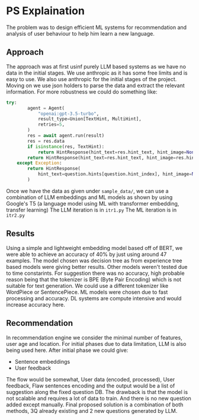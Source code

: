 # PS Explaination

The problem was to design efficient ML systems for recommendation and analysis of user behaviour to help him learn a new language.

## Approach
The approach was at first usinf purely LLM based systems as we have no data in the initial stages. We use anthropic as it has some free limits and is easy to use. We also use anthropic for the initial stages of the project.
Moving on we use json holders to parse the data and extract the relevant information.
For more robustness we could do something like:

```python
try:
        agent = Agent(
            "openai:gpt-3.5-turbo",
            result_type=Union[TextHint, MultiHint],
            retries=5,
        )
        res = await agent.run(result)
        res = res.data
        if isinstance(res, TextHint):
            return HintResponse(hint_text=res.hint_text, hint_image=None)
        return HintResponse(hint_text=res.hint_text, hint_image=res.hint_image)
    except Exception:
        return HintResponse(
            hint_text=question.hints[question.hint_index], hint_image=None
        )
```

Once we have the data as given under `sample_data/`, we can use a combination of LLM embeddings and ML models as shown by using Google's T5 (a language model using ML with transformer embedding, transfer learning)
The LLM iteration is in `itr1.py`
The ML iteration is in `itr2.py`

## Results
Using a simple and lightweight embedding model based off of BERT, we were able to achieve an accuracy of 40% by just using around 47 examples.
The model chosen was decision tree as from experience tree based models were giving better results. Other models weren't tested due to time constarints.
For suggestion there was no accuracy, high probable reason being that the tokenizer is BPE (Byte Pair Encoding) which is not suitable for text generation. We could use a different tokenizer like WordPiece or SentencePiece.
ML models were chosen due to fast processing and accuracy. DL systems are compute intensive and would increase accuracy here.

## Recommendation
In recommendation engine we consider the minimal number of features, user age and location. For initial phases due to data limitation, LLM is also being used here.
After initial phase we could give:
- Sentence embeddings
- User feedback

The flow would be somewhat, User data (encoded, processed), User feedback, Flaw sentences encoding and the output would be a list of suggestion along the fixed question DB.
The drawback is that the model is not scalable and requires a lot of data to train. And there is no new question added except manually.
Final proposed solution is a combination of both methods, 3Q already existing and 2 new questions generated by LLM.
